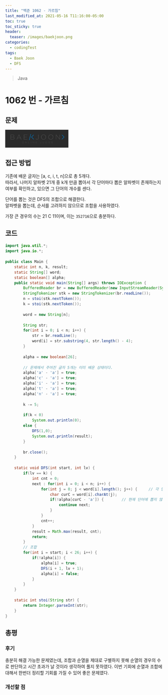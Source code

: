 ```yaml
---
title: "백준 1062 - 가르침"
last_modified_at: 2021-05-16 T11:16:00-05:00
toc: true
toc_sticky: true
header:
  teaser: /images/baekjoon.png
categories:
  - codingTest
tags:
  - Baek Joon
  - DFS
---
```


> Java

# 1062 번 - 가르침

## 문제

[<img src="/images/baekjoon.png" width="40%" height="40%">](https://www.acmicpc.net/problem/1062)

## 접근 방법

기존에 배운 글자는 [a, c, i, t, n]으로 총 5개다.  
따라서, 나머지 알파벳 21개 중 k개 만큼 뽑아서 각 단어마다 뽑은 알파벳이 존재하는지 여부를 확인하고, 있으면 그 단어의 개수를 센다.

단어를 뽑는 것은 DFS의 조합으로 해결한다.  
알파벳을 뽑는데, 순서를 고려하지 않으므로 조합을 사용하였다.

가장 큰 경우의 수는 21 C 11이며, 이는 `352716`으로 충분하다.

## 코드

```java
import java.util.*;
import java.io.*;

public class Main {
	static int n, k, result;
	static String[] word;
	static boolean[] alpha;
	public static void main(String[] args) throws IOException {
		BufferedReader br = new BufferedReader(new InputStreamReader(System.in));
    	StringTokenizer stk = new StringTokenizer(br.readLine());
    	n = stoi(stk.nextToken());
    	k = stoi(stk.nextToken());

    	word = new String[n];

    	String str;
    	for(int i = 0; i < n; i++) {
    		str = br.readLine();
    		word[i] = str.substring(4, str.length() - 4);
    	}

    	alpha = new boolean[26];

		// 문제에서 주어진 글자 5개는 이미 배운 상태이다.
    	alpha['a' - 'a'] = true;
    	alpha['c' - 'a'] = true;
    	alpha['i' - 'a'] = true;
    	alpha['t' - 'a'] = true;
    	alpha['n' - 'a'] = true;

    	k -= 5;

    	if(k < 0)
    		System.out.println(0);
    	else {
    		DFS(1,0);
    		System.out.println(result);
    	}

    	br.close();
	}

	static void DFS(int start, int lv) {
		if(lv == k) {
			int cnt = 0;
			next : for(int i = 0; i < n; i++) {
				for(int j = 0; j < word[i].length(); j++) {		// 각 단어를 확인한다.
					char curC = word[i].charAt(j);
					if(!alpha[curC - 'a']) {		// 현재 단어에 뽑지 않은 알파벳이 존재 하면
						continue next;
					}
				}
				cnt++;
			}
			result = Math.max(result, cnt);
			return;
		}
		// 조합
		for(int i = start; i < 26; i++) {
			if(!alpha[i]) {
				alpha[i] = true;
				DFS(i + 1, lv + 1);
				alpha[i] = false;
			}
		}
	}

	static int stoi(String str) {
    	return Integer.parseInt(str);
    }
}
```

## 총평

### 후기

충분히 해결 가능한 문제였는데, 조합과 순열을 제대로 구별하지 못해 순열의 경우의 수로 판단하고 시간 초과가 날 것이라 생각하여 풀지 못하였다.
이번 기회에 순열과 조합에 대해서 한번더 정리할 기회를 가질 수 있어 좋은 문제였다.

### 개선할 점

<!-- ★
<img src="/images/codingTest/bj/문제번호.PNG" width="40%" height="40%">

-->
